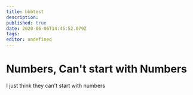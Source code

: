 ```yaml
---
title: bbbtest
description: 
published: true
date: 2020-06-06T14:45:52.079Z
tags: 
editor: undefined
---
```


# Numbers, Can't start with Numbers
I just think they can't start with numbers
